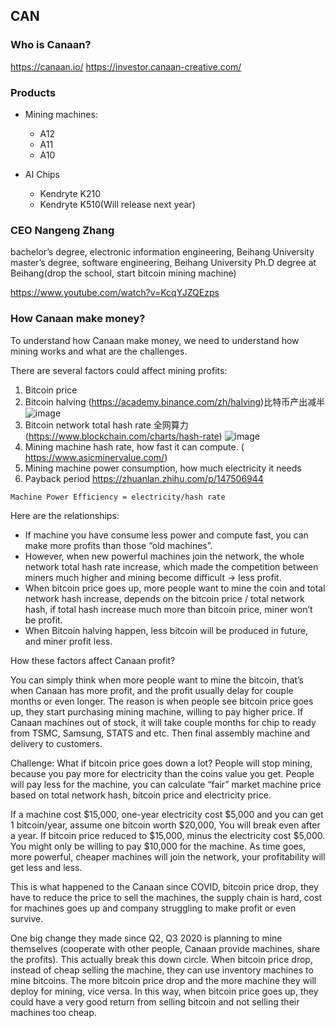 ## CAN

### Who is Canaan?

https://canaan.io/
https://investor.canaan-creative.com/


### Products

- Mining machines: 

  - A12
  - A11
  - A10

- AI Chips

  - Kendryte K210
  - Kendryte K510(Will release next year)


### CEO Nangeng Zhang

bachelor’s degree, electronic information engineering, Beihang University
master’s degree, software engineering, Beihang University
Ph.D degree at Beihang(drop the school, start bitcoin mining machine)

https://www.youtube.com/watch?v=KcqYJZQEzps


### How Canaan make money?

To understand how Canaan make money, we need to understand how mining works and what are the challenges. 

There are several factors could affect mining profits: 
1.	Bitcoin price
2.	Bitcoin halving (https://academy.binance.com/zh/halving)比特币产出减半
![image](https://user-images.githubusercontent.com/17498770/113623848-e898fd80-962c-11eb-8294-3a9fd21fb760.png)
3.	Bitcoin network total hash rate 全网算力(https://www.blockchain.com/charts/hash-rate)
![image](https://user-images.githubusercontent.com/17498770/113623974-11b98e00-962d-11eb-84d9-ff5de158a9d6.png)
4.	Mining machine hash rate, how fast it can compute. ( https://www.asicminervalue.com/)
5.	Mining machine power consumption, how much electricity it needs
6.	Payback period  https://zhuanlan.zhihu.com/p/147506944

```
Machine Power Efficiency = electricity/hash rate
```

Here are the relationships: 
-	If machine you have consume less power and compute fast, you can make more profits than those “old machines”. 
-	However, when new powerful machines join the network, the whole network total hash rate increase, which made the competition between miners much higher and mining become difficult -> less profit.
-	When bitcoin price goes up, more people want to mine the coin and total network hash increase, depends on the bitcoin price / total network hash, if total hash increase much more than bitcoin price, miner won’t be profit.
-	When Bitcoin halving happen, less bitcoin will be produced in future, and miner profit less.  

How these factors affect Canaan profit? 

You can simply think when more people want to mine the bitcoin, that’s when Canaan has more profit, and the profit usually delay for couple months or even longer. The reason is when people see bitcoin price goes up, they start purchasing mining machine, willing to pay higher price. If Canaan machines out of stock, it will take couple months for chip to ready from TSMC, Samsung, STATS and etc. Then final assembly machine and delivery to customers. 

Challenge: What if bitcoin price goes down a lot?
People will stop mining, because you pay more for electricity than the coins value you get. People will pay less for the machine, you can calculate “fair” market machine price based on total network hash, bitcoin price and electricity price. 

If a machine cost $15,000, one-year electricity cost $5,000 and you can get 1 bitcoin/year, assume one bitcoin worth $20,000, You will break even after a year. If bitcoin price reduced to $15,000, minus the electricity cost $5,000. You might only be willing to pay $10,000 for the machine. As time goes, more powerful, cheaper machines will join the network, your profitability will get less and less. 

This is what happened to the Canaan since COVID, bitcoin price drop, they have to reduce the price to sell the machines, the supply chain is hard, cost for machines goes up and company struggling to make profit or even survive.  

One big change they made since Q2, Q3 2020 is planning to mine themselves (cooperate with other people, Canaan provide machines, share the profits). This actually break this down circle. When bitcoin price drop, instead of cheap selling the machine, they can use inventory machines to mine bitcoins. The more bitcoin price drop and the more machine they will deploy for mining, vice versa. In this way, when bitcoin price goes up, they could have a very good return from selling bitcoin and not selling their machines too cheap.





